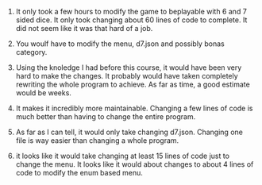 1. It only took a few hours to modify the game to beplayable with 6 and 7 sided dice.  It only took changing about
60 lines of code to complete. It did not seem like it was that hard of a job.

2. You woulf have to modify the menu, d7.json and possibly bonas category.

3. Using the knoledge I had before this course, it would have been very hard to make the changes. It probably would 
have taken completely rewriting the whole program to achieve. As far as time, a good estimate would be weeks.

4. It makes it incredibly more maintainable. Changing a few lines of code is much better than having to change the 
entire program.

5. As far as I can tell, it would only take changing d7.json. Changing one file is way easier than changing a whole
program.

6. it looks like it would take changing at least 15 lines of code just to change the menu. It looks like it would
about changes to about 4 lines of code to modify the enum based menu.
